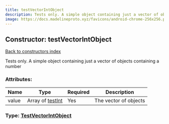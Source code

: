 ```yaml
---
title: testVectorIntObject
description: Tests only. A simple object containing just a vector of objects containing a number
image: https://docs.madelineproto.xyz/favicons/android-chrome-256x256.png
---
```

## Constructor: testVectorIntObject  
[Back to constructors index](index.md)



Tests only. A simple object containing just a vector of objects containing a number

### Attributes:

| Name     |    Type       | Required | Description |
|----------|---------------|----------|-------------|
|value|Array of [testInt](../constructors/testInt.md) | Yes|The vector of objects|



### Type: [TestVectorIntObject](../types/TestVectorIntObject.md)


